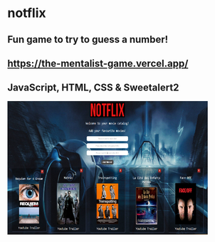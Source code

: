 # notflix
## Fun game to try to guess a number!
## https://the-mentalist-game.vercel.app/
## JavaScript, HTML, CSS & Sweetalert2
<img src = '/Images/notflixPreview.png' height = '300px' width = '450px' alt="">